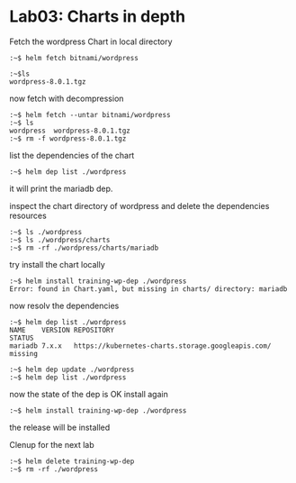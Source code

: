 # Lab03: Charts in depth

Fetch the wordpress Chart in local directory
```
:~$ helm fetch bitnami/wordpress
```
```
:~$ls
wordpress-8.0.1.tgz
```

now fetch with decompression 
```
:~$ helm fetch --untar bitnami/wordpress
:~$ ls
wordpress  wordpress-8.0.1.tgz
:~$ rm -f wordpress-8.0.1.tgz
```
list the dependencies of the chart
```
:~$ helm dep list ./wordpress
```
it will print the mariadb dep.

inspect the chart directory of wordpress and delete the dependencies resources
```
:~$ ls ./wordpress
:~$ ls ./wordpress/charts
:~$ rm -rf ./wordpress/charts/mariadb
```
try install the chart locally
```
:~$ helm install training-wp-dep ./wordpress
Error: found in Chart.yaml, but missing in charts/ directory: mariadb

```

now resolv the dependencies

```
:~$ helm dep list ./wordpress
NAME   	VERSION	REPOSITORY                                       	STATUS 
mariadb	7.x.x  	https://kubernetes-charts.storage.googleapis.com/	missing
```
```
:~$ helm dep update ./wordpress
:~$ helm dep list ./wordpress
```
now the state of the dep is OK
install again
```
:~$ helm install training-wp-dep ./wordpress
```
the release will be installed

Clenup for the next lab
```
:~$ helm delete training-wp-dep
:~$ rm -rf ./wordpress
```